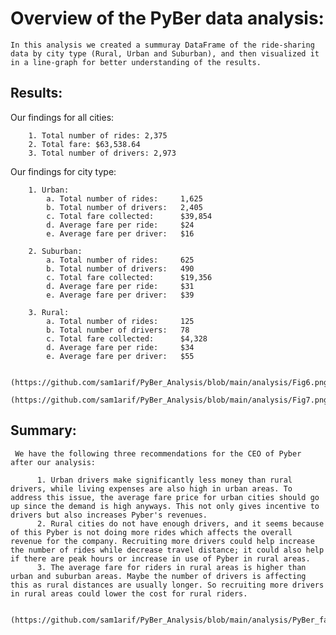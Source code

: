 # Overview of the PyBer data analysis:

    In this analysis we created a summuray DataFrame of the ride-sharing data by city type (Rural, Urban and Suburban), and then visualized it in a line-graph for better understanding of the results. 
    
    
## Results:
   
   Our findings for all cities:
        
        1. Total number of rides: 2,375
        2. Total fare: $63,538.64
        3. Total number of drivers: 2,973
      
   Our findings for city type:
        
        1. Urban:
            a. Total number of rides:     1,625 
            b. Total number of drivers:   2,405
            c. Total fare collected:      $39,854
            d. Average fare per ride:     $24
            e. Average fare per driver:   $16
        
        2. Suburban:
            a. Total number of rides:     625 
            b. Total number of drivers:   490
            c. Total fare collected:      $19,356
            d. Average fare per ride:     $31
            e. Average fare per driver:   $39
        
        3. Rural:
            a. Total number of rides:     125
            b. Total number of drivers:   78
            c. Total fare collected:      $4,328
            d. Average fare per ride:     $34
            e. Average fare per driver:   $55
     
            (https://github.com/sam1arif/PyBer_Analysis/blob/main/analysis/Fig6.png)
            (https://github.com/sam1arif/PyBer_Analysis/blob/main/analysis/Fig7.png)
            
 ## Summary:
 
     We have the following three recommendations for the CEO of Pyber after our analysis:
     
          1. Urban drivers make significantly less money than rural drivers, while living expenses are also high in urban areas. To address this issue, the average fare price for urban cities should go up since the demand is high anyways. This not only gives incentive to drivers but also increases Pyber's revenues. 
          2. Rural cities do not have enough drivers, and it seems because of this Pyber is not doing more rides which affects the overall revenue for the company. Recruiting more drivers could help increase the number of rides while decrease travel distance; it could also help if there are peak hours or increase in use of Pyber in rural areas.
          3. The average fare for riders in rural areas is higher than urban and suburban areas. Maybe the number of drivers is affecting this as rural distances are usually longer. So recruiting more drivers in rural areas could lower the cost for rural riders. 
          
         (https://github.com/sam1arif/PyBer_Analysis/blob/main/analysis/PyBer_fare_summary.png)
